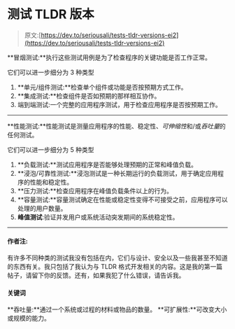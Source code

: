 # 测试 TLDR 版本

> 原文:[https://dev.to/seriousali/tests-tldr-versions-ei2](https://dev.to/seriousali/tests-tldr-versions-ei2)

**冒烟测试:**执行这些测试用例是为了检查程序的关键功能是否工作正常。

它们可以进一步细分为 3 种类型

1.  **单元/组件测试:**检查单个组件或功能是否按预期方式工作。
2.  **集成测试:**检查组件是否如预期的那样相互协作。
3.  端到端测试:一个完整的应用程序测试，用于检查应用程序是否按预期工作。

* * *

**性能测试:**性能测试是测量应用程序的性能、稳定性、*可伸缩性*和/或*吞吐量*的任何测试。

它们可以进一步细分为 5 种类型

1.  **负载测试:**测试应用程序是否能够处理预期的正常和峰值负载。
2.  **浸泡/可靠性测试:**浸泡测试是一种长期运行的负载测试，用于确定应用程序的性能和稳定性。
3.  **压力测试:**检查应用程序在峰值负载条件以上的行为。
4.  **容量测试:**容量测试确定在性能或稳定性变得不可接受之前，应用程序可以处理的用户数量。
5.  **峰值测试**:验证并发用户或系统活动突发期间的系统稳定性。

* * *

#### [](#authors-note)作者注:

有许多不同种类的测试我没有包括在内，它们与设计、安全以及一些我甚至不知道的东西有关。我只包括了我认为与 TLDR 格式开发相关的内容。这是我的第一篇帖子，请留下你的反馈。还有，如果我犯了什么错误，请告诉我。

#### [](#keywords)关键词

**吞吐量:**通过一个系统或过程的材料或物品的数量。
**可扩展性:**可改变大小或规模的能力。